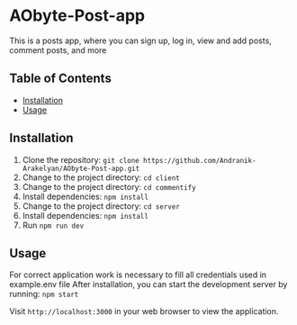 # AObyte-Post-app
This is a posts app, where you can sign up, log in, view and add posts, comment posts, and more

## Table of Contents

- [Installation](#installation)
- [Usage](#usage)

## Installation

1. Clone the repository: `git clone https://github.com/Andranik-Arakelyan/AObyte-Post-app.git`
2. Change to the project directory: `cd client`
3. Change to the project directory: `cd commentify`
4. Install dependencies: `npm install`
5. Change to the project directory: `cd server`
6. Install dependencies: `npm install`
7. Run `npm run dev`

## Usage
For correct application work is necessary to fill all credentials used in example.env file
After installation, you can start the development server by running: `npm start`

Visit `http://localhost:3000` in your web browser to view the application.
